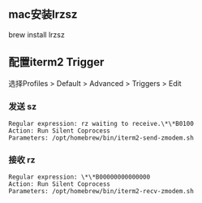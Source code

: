 ## mac安装lrzsz

brew install lrzsz

## 配置iterm2 Trigger

选择Profiles > Default > Advanced > Triggers > Edit


### 发送 sz

```
Regular expression: rz waiting to receive.\*\*B0100
Action: Run Silent Coprocess
Parameters: /opt/homebrew/bin/iterm2-send-zmodem.sh
```
### 接收 rz

```
Regular expression: \*\*B00000000000000
Action: Run Silent Coprocess
Parameters: /opt/homebrew/bin/iterm2-recv-zmodem.sh
```